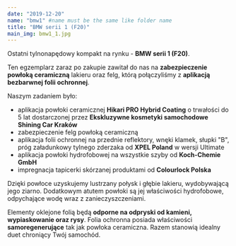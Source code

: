 ```yaml
---
date: "2019-12-20"
name: "bmw1" #name must be the same like folder name
title: "BMW serii 1 (F20)"
main_img: bmw1_1.jpg
---
```


<p>Ostatni tylnonapędowy kompakt na rynku - <strong>BMW serii 1 (F20)</strong>.</p>
<p>Ten egzemplarz zaraz po zakupie zawitał do nas na <strong>zabezpieczenie powłoką ceramiczną</strong> lakieru oraz felg, którą połączyliśmy z <strong>aplikacją bezbarwnej folii ochronnej</strong>.</p>
<p>Naszym zadaniem było:</p>
<ul>
    <li>aplikacja powłoki ceramicznej <strong>Hikari PRO Hybrid Coating</strong> o trwałości do 5 lat dostarczonej przez <strong>Ekskluzywne kosmetyki samochodowe Shining Car Kraków</strong></li>
    <li>zabezpieczenie felg powłoką ceramiczną</li>
    <li>aplikacja folii ochronnej na przednie reflektory, wnęki klamek, słupki "B", próg załadunkowy tylnego zderzaka od <strong>XPEL Poland</strong> w wersji Ultimate</li>
    <li>aplikacja powłoki hydrofobowej na wszystkie szyby od <strong>Koch-Chemie GmbH</strong></li>
    <li>impregnacja tapicerki skórzanej produktami od <strong>Colourlock Polska</strong></li>
</ul>
<p>Dzięki powłoce uzyskujemy lustrzany połysk i głębie lakieru, wydobywającą jego ziarno. Dodatkowym atutem powłoki są jej właściwości hydrofobowe, odpychające wodę wraz z zanieczyszczeniami.</p> 
<p>Elementy oklejone folią będą <strong>odporne na odpryski od kamieni, wypiaskowanie oraz rysy</strong>. Folia ochronna posiada właściwości <strong>samoregenerujące</strong> tak jak powłoka ceramiczna. Razem stanowią idealny duet chroniący Twój samochód.</p>